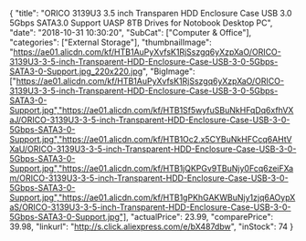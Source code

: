 {
	"title": "ORICO 3139U3 3.5 inch Transparen HDD Enclosure Case USB 3.0 5Gbps SATA3.0 Support UASP 8TB Drives for Notobook Desktop PC",
	"date": "2018-10-31 10:30:20",
	"SubCat": ["Computer & Office"],
	"categories": ["External Storage"],
	"thumbnailImage": "https://ae01.alicdn.com/kf/HTB1AuPyXvfsK1RjSszgq6yXzpXaO/ORICO-3139U3-3-5-inch-Transparent-HDD-Enclosure-Case-USB-3-0-5Gbps-SATA3-0-Support.jpg_220x220.jpg",
	"BigImage": ["https://ae01.alicdn.com/kf/HTB1AuPyXvfsK1RjSszgq6yXzpXaO/ORICO-3139U3-3-5-inch-Transparent-HDD-Enclosure-Case-USB-3-0-5Gbps-SATA3-0-Support.jpg","https://ae01.alicdn.com/kf/HTB1Sf5wyfuSBuNkHFqDq6xfhVXaJ/ORICO-3139U3-3-5-inch-Transparent-HDD-Enclosure-Case-USB-3-0-5Gbps-SATA3-0-Support.jpg","https://ae01.alicdn.com/kf/HTB1Oc2.x5CYBuNkHFCcq6AHtVXaU/ORICO-3139U3-3-5-inch-Transparent-HDD-Enclosure-Case-USB-3-0-5Gbps-SATA3-0-Support.jpg","https://ae01.alicdn.com/kf/HTB1jQKPGv9TBuNjy0Fcq6zeiFXam/ORICO-3139U3-3-5-inch-Transparent-HDD-Enclosure-Case-USB-3-0-5Gbps-SATA3-0-Support.jpg","https://ae01.alicdn.com/kf/HTB1gPKhGAKWBuNjy1zjq6AOypXaS/ORICO-3139U3-3-5-inch-Transparent-HDD-Enclosure-Case-USB-3-0-5Gbps-SATA3-0-Support.jpg"],
	"actualPrice": 23.99,
	"comparePrice": 39.98,
	"linkurl": "http://s.click.aliexpress.com/e/bX487dbw",
	"inStock": 74
}
